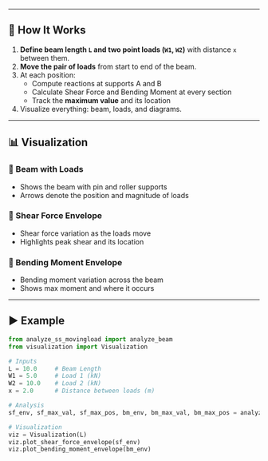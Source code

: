 
---

## 📌 How It Works

1. **Define beam length `L` and two point loads (`W1`, `W2`)** with distance `x` between them.
2. **Move the pair of loads** from start to end of the beam.
3. At each position:
   - Compute reactions at supports A and B
   - Calculate Shear Force and Bending Moment at every section
   - Track the **maximum value** and its location
4. Visualize everything: beam, loads, and diagrams.

---

## 📊 Visualization

### 🔹 Beam with Loads
- Shows the beam with pin and roller supports
- Arrows denote the position and magnitude of loads

### 🔸 Shear Force Envelope
- Shear force variation as the loads move
- Highlights peak shear and its location

### 🔹 Bending Moment Envelope
- Bending moment variation across the beam
- Shows max moment and where it occurs

---

## ▶️ Example

```python
from analyze_ss_movingload import analyze_beam
from visualization import Visualization

# Inputs
L = 10.0     # Beam Length
W1 = 5.0     # Load 1 (kN)
W2 = 10.0    # Load 2 (kN)
x = 2.0      # Distance between loads (m)

# Analysis
sf_env, sf_max_val, sf_max_pos, bm_env, bm_max_val, bm_max_pos = analyze_beam(L, W1, W2, x)

# Visualization
viz = Visualization(L)
viz.plot_shear_force_envelope(sf_env)
viz.plot_bending_moment_envelope(bm_env)
